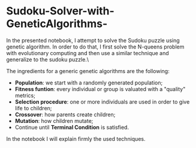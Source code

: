 # Sudoku-Solver-with-GeneticAlgorithms-
In the presented notebook, I attempt to solve the Sudoku puzzle using genetic algorithm. In order to do that, I first solve the N-queens problem with evolutionary computing and then use a similar technique and generalize to the sudoku puzzle.\\

The ingredients for a generic genetic algorithms are the following:
- **Population**: we start with a randomly generated population;
- **Fitness funtion**: every individual or group is valuated with a "quality" metrics;
- **Selection procedure**: one or more individuals are used in order to give life to children;
- **Crossover**: how parents create children;
- **Mutation**: how children mutate;
- Continue until **Terminal Condition** is satisfied.

In the notebook I will explain firmly the used techniques.


